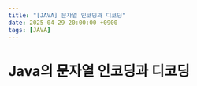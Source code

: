 ```yaml
---
title: "[JAVA] 문자열 인코딩과 디코딩"
date: 2025-04-29 20:00:00 +0900
tags: [JAVA]
---
```


# Java의 문자열 인코딩과 디코딩
